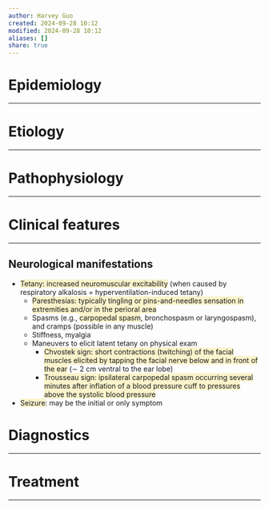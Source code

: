 ```yaml
---
author: Harvey Guo
created: 2024-09-28 10:12
modified: 2024-09-28 10:12
aliases: []
share: true
---
```

# Epidemiology
---


# Etiology
---


# Pathophysiology
---


# Clinical features
---
## Neurological manifestations
- <span style="background:rgba(240, 200, 0, 0.2)">Tetany: increased neuromuscular excitability</span> (when caused by respiratory alkalosis = hyperventilation-induced tetany)
	- <span style="background:rgba(240, 200, 0, 0.2)">Paresthesias: typically tingling or pins-and-needles sensation in extremities and/or in the perioral area</span>
	- Spasms (e.g., <span style="background:rgba(240, 200, 0, 0.2)">carpopedal spasm</span>, bronchospasm or laryngospasm), and cramps (possible in any muscle)
	- Stiffness, myalgia
	- Maneuvers to elicit latent tetany on physical exam
		- <span style="background:rgba(240, 200, 0, 0.2)">Chvostek sign: short contractions (twitching) of the facial muscles elicited by tapping the facial nerve below and in front of the ear</span> (∼ 2 cm ventral to the ear lobe) 
		- <span style="background:rgba(240, 200, 0, 0.2)">Trousseau sign: ipsilateral carpopedal spasm occurring several minutes after inflation of a blood pressure cuff to pressures above the systolic blood pressure </span>
- <span style="background:rgba(240, 200, 0, 0.2)">Seizure</span>: may be the initial or only symptom 

# Diagnostics
---


# Treatment
---


